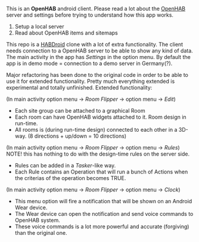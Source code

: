 This is an **OpenHAB** android client. Please read a lot about the [OpenHAB](http://www.openhab.org/) server and settings before trying to understand how this app works.
1. Setup a local server
2. Read about OpenHAB items and sitemaps

This repo is a [HABDroid](https://github.com/openhab/openhab/wiki/HABDroid) clone with a lot of extra functionality.
The client needs connection to a OpenHAB server to be able to show any kind of data.
The main activity in the app has *Settings* in the option menu. By default the app is in demo mode = connection to a demo server in Germany(?).

Major refactoring has been done to the original code in order to be able to use it for extended functionality.
Pretty much everything extended is experimental and totally unfinished.
Extended functionality:

(In main activity option menu -> *Room Flipper* -> option menu -> *Edit*)

* Each site group can be attached to a graphical Room
* Each room can have OpenHAB widgets attached to it. Room design in run-time.
* All rooms is (during run-time design) connected to each other in a 3D-way. (8 directions + up/down = 10 directions)

(In main activity option menu -> *Room Flipper* -> option menu -> *Rules*)
NOTE! this has nothing to do with the design-time rules on the server side.
* Rules can be added in a *Tasker*-like way.
* Each Rule contains an Operation that will run a bunch of Actions when the criterias of the operation becomes TRUE.

(In main activity option menu -> *Room Flipper* -> option menu -> *Clock*)
* This menu option will fire a notification that will be shown on an Android Wear device.
* The Wear device can open the notification and send voice commands to OpenHAB system.
* These voice commands is a lot more powerful and accurate (forgiving) than the original one.